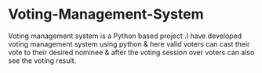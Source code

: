 # Voting-Management-System
Voting management system is a Python based project .I have developed voting management system using python &amp; here valid voters can cast their vote to their desired nominee &amp; after the voting session over voters can also see the voting result.
